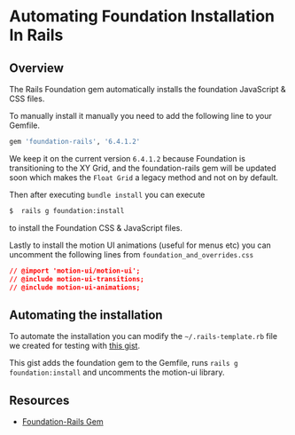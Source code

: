 # Automating Foundation Installation In Rails

## Overview

The Rails Foundation gem automatically installs the foundation JavaScript & CSS files.  

To manually install it manually you need to add the following line to your Gemfile.

```ruby
gem 'foundation-rails', '6.4.1.2'
```

We keep it on the current version `6.4.1.2` because Foundation is transitioning to the XY Grid, and the foundation-rails gem will be updated soon which makes the `Float Grid` a legacy method and not on by default.

Then after executing `bundle install` you can execute

```bash
$  rails g foundation:install
```

to install the Foundation CSS & JavaScript files.  

Lastly to install the motion UI animations (useful for menus etc) you can uncomment the following lines from `foundation_and_overrides.css`

```CSS
// @import 'motion-ui/motion-ui';
// @include motion-ui-transitions;
// @include motion-ui-animations;
```

## Automating the installation

To automate the installation you can modify the `~/.rails-template.rb` file we created for testing with [this gist](https://gist.github.com/CheezItMan/613dcc26cb60c00d07793cdd81ddb71e).

This gist adds the foundation gem to the Gemfile, runs `rails g foundation:install` and uncomments the motion-ui library.  

## Resources
- [Foundation-Rails Gem](https://github.com/zurb/foundation-rails)
